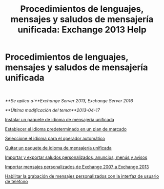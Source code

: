 ﻿---
title: 'Procedimientos de lenguajes, mensajes y saludos de mensajería unificada: Exchange 2013 Help'
TOCTitle: Procedimientos de lenguajes, mensajes y saludos de mensajería unificada
ms:assetid: 935bcf76-f27d-406e-962b-3adb014cf76e
ms:mtpsurl: https://technet.microsoft.com/es-es/library/JJ863293(v=EXCHG.150)
ms:contentKeyID: 50556809
ms.date: 05/22/2018
mtps_version: v=EXCHG.150
ms.translationtype: MT
---

# Procedimientos de lenguajes, mensajes y saludos de mensajería unificada

 

_**Se aplica a:**Exchange Server 2013, Exchange Server 2016_

_**Última modificación del tema:**2013-04-17_

[Instalar un paquete de idioma de mensajería unificada](install-a-um-language-pack-exchange-2013-help.md)

[Establecer el idioma predeterminado en un plan de marcado](set-the-default-language-on-a-dial-plan-exchange-2013-help.md)

[Seleccione el idioma para el operador automático](select-the-language-for-an-auto-attendant-exchange-2013-help.md)

[Quitar un paquete de idioma de mensajería unificada](remove-a-um-language-pack-exchange-2013-help.md)

[Importar y exportar saludos personalizados, anuncios, menús y avisos](import-and-export-custom-greetings-announcements-menus-and-prompts-exchange-2013-help.md)

[Importar mensajes personalizados de Exchange 2007 a Exchange 2013](import-custom-prompts-from-exchange-2007-to-exchange-2013-exchange-2013-help.md)

[Habilitar la grabación de mensajes personalizados con la interfaz de usuario de teléfono](enable-custom-prompt-recording-using-the-telephone-user-interface-exchange-2013-help.md)

